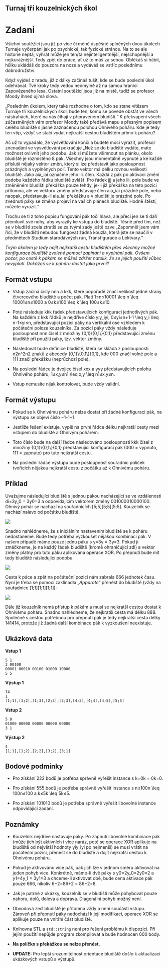 ## Turnaj tří kouzelnických škol
# Zadani


Všichni soutěžící jsou již po více či méně úspěšně splněných dvou úkolech Turnaje vyčerpáni jak po psychické, tak fyzické stránce. Na to se ale historie neptá, vyhrát může jen ten/ta nejinteligentnější, nejschopnější a nejkurážnější. Tedy zpět do práce, ať už to máš za sebou. Oblékáš si hábit, hůlku ukládáš do pouzdra na noze a vydáváš se vstříc poslednímu dobrodružství.

Když vyjdeš z hradu, již z dálky začínáš tušit, kde se bude poslední úkol odehrávat. Tvé kroky tedy vedou neomylně až na samou hranici Zapovězeného lesa. Ostatní soutěžící jsou již na místě, tudíž se profesor Moody ihned ujímá slova.

„Posledním úkolem, který také rozhodne o tom, kdo se stane vítězem Turnaje tří kouzelnických škol, bude ten, komu se povede obstát ve všech nástrahách, které na vás číhají v připraveném bludišti.“ K překvapení všech zúčastněných vám profesor Moody také předává mapu s přesným popisem celého bludiště s jasně zaznačenou polohou Ohnivého poháru. Kde je tedy ten vtip, vždyť se stačí vydat nejkratší cestou bludištěm přímo k poháru?

Ač už to vypadalo, že vysvětlování končí a budete moci vyrazit, profesor znenadání ve vysvětlování pokračuje „Než se do bludiště vydáte, máte možnost ovlivnit jeho podobu. Jak si můžete všimnout na plánku, okolo bludiště je rozmístěno 8 pák. Všechny jsou momentálně vypnuté a ke každé přísluší nějaký vektor změn, který si lze představit jako posloupnost prázdných a vyplněných polí. Tento vektor má délku rovnou velikosti bludiště. Jako aia_iai​ označme jeho iii. člen. Každá z pák po aktivaci změní podobu každého řádku bludiště zvlášť. Pro řádek jjj a jeho iii. pole bude ve změněném bludišti překážka pouze tehdy, je-li již překážka na této pozici přítomna, ale ve vektoru změny představuje člen aia_iai​ prázdné pole, nebo naopak, představuje-li aia_iai​ překážku a v bludišti je prázdné pole. Po zvednutí páky se změna projeví na vašich plánech bludiště. Hodně štěstí, můžete vyrazit.“

Trochu se ti z toho popisu fungování pák točí hlava, ale přeci jen se ti daří přemluvit své nohy, aby vyrazily ke vstupu do bludiště. Těsně před tím, než se v bludišti zcela ztratíš se za tvými zády ještě ozve „Zapomněl jsem vám říci, že v bludišti nebudou fungovat žádná kouzla, která jste se naučili v předmětech Studium starodávných run, Transfigurace a Lektvary.“

_Tvým úkolem je tedy najít nejkratší cestu bludištěm přes všechny možné konfigurace bludiště zvolené pomocí zapínání a vypínání pák. Ovšem pozor, po cestě k pákám se můžeš zdržet natolik, že se jejich použití vůbec nevyplatí. Dokážeš se k poháru dostat jako první?_

Formát vstupu
-------------

* Vstup začíná čísly nnn a kkk, které popořadě značí velikost jedné strany čtvercového bludiště a počet pák. Platí 1≤n≤10001 \\leq n \\leq 10001≤n≤1000 a 0≤k≤100 \\leq k \\leq 100≤k≤10.

* Poté následuje kkk řádek představujících konfiguraci jednotlivých pák. Na každém z kkk řádků je nejdříve číslo yiy_iyi​, 0≤yi≤n+1-1 \\leq y_i \\leq n-1≤yi​≤n, představující pozici páky na vertikální ose vzhledem k počáteční poloze kouzelníka. Za pozicí páky vždy následuje posloupnost nnn čísel z množiny {0,1}\\{0,1\\}{0,1} představující změnu bludiště při použití páky, tzv. vektor změny.

* Následovat bude definice bludiště, která se skládá z posloupnosti n2n^2n2 znaků z abecedy {0,1}\\{0,1\\}{0,1}, kde 000 značí volné pole a 111 značí překážku (neprůchozí pole).

* Na poslední řádce je dvojice čísel xxx a yyy představujících polohu Ohnivého poháru, 1≤x,y≤n1 \\leq x,y \\leq n1≤x,y≤n.

* Vstup nemusíte nijak kontrolovat, bude vždy validní.

Formát výstupu
--------------

* Pokud se k Ohnivému poháru nelze dostat při žádné konfiguraci pák, na výstupu se objeví číslo −1-1−1.

* Jestliže řešení existuje, vypiš na první řádce délku nejkratší cesty mezi vstupem do bludiště a Ohnivým pohárem.

* Toto číslo bude na další řádce následováno posloupností kkk čísel z množiny {0,1}\\{0,1\\}{0,1} představující konfiguraci pák (000 = vypnuto, 111 = zapnuto) pro tuto nejkratší cestu.

* Na poslední řádce výstupu bude posloupnost souřadnic políček tvořících nějakou nejkratší cestu z počátku až k Ohnivému poháru.

Příklad
-------

Uvažujme následující bludiště s jednou pákou nacházející se ve vzdálenosti di=3y_0 = 3y0​=3 a odpovídajícím vektorem změny 001000010000100. Ohnivý pohár se nachází na souřadnicích \[5;5\]\[5;5\]\[5;5\]. Kouzelník se nachází nalevo od počátku bludiště.

![](?X=ImgT&UID=1699&N=1)

Snadno nahlédneme, že s iniciálním nastavením bludiště se k poháru nedostaneme. Bude tedy potřeba vyzkoušet nějakou kombinaci pák. V našem případě máme pouze jednu páku s y=3y = 3y=3. Pokud ji zmáčkneme, je na každý řádek bludiště (kromě ohraničující zdi) a vektor změny platný pro tuto páku aplikována operace XOR. Po přepnutí bude mít tedy bludiště následující podobu.

![](?X=ImgT&UID=1699&N=2)

Cesta k páce a zpět na počáteční pozici nám zabrala 666 jednotek času. Nyní je třeba se pomocí zaklínadla „_Apparate_“ přenést do bludiště (vždy na souřadnice \[1;1\]\[1;1\]\[1;1\]):

![](?X=ImgT&UID=1699&N=3)

Dále již kouzelník nemá přístup k pákám a musí se nejkratší cestou dostat k Ohnivému poháru. Snadno nahlédneme, že nejkratší cesta má délku 888. Společně s cestou potřebnou pro přepnutí pák je tedy nejkratší cesta délky 141414, protože již žádná další kombinace pák k vyzkoušení neexistuje.

Ukázková data
-------------

**Vstup 1**

    5 1
    3 00100
    00001 00010 00100 01000 10000
    5 5

**Výstup 1**

    14
    1
    [1;1],[1;2],[1;3],[2;3],[3;3],[4;3],[4;4],[4;5],[5;5]

**Vstup 2**

    5 0
    01000 00000 00000 00000 00000
    3 1

**Výstup 2**

    4
    [1;1],[1;2],[2;2],[3;2],[3;1]

Bodové podmínky
---------------

* Pro získání 222 bodů je potřeba správně vyřešit instance s k=0k = 0k=0.

* Pro získání 555 bodů je potřeba správně vyřešit instance s n≤100n \\leq 100n≤100 a k≤5k \\leq 5k≤5.

* Pro získání 101010 bodů je potřeba správně vyřešit libovolné instance odpovídající zadání.

Poznámky
--------

* Kouzelník nejdříve nastavuje páky. Po zapnutí libovolné kombinace pák (může jich být aktivních i více naráz, poté se operace XOR aplikuje na bludiště od největší hodnoty yiy_iyi​ po nejmenší) se musí vrátit na počáteční pozici, přenést se do bludiště a dojít nejkratší cestou k Ohnivému poháru.

* Pokud je aktivováno více pák, pak jich lze v jednom směru aktivovat na jeden pohyb více. Konkrétně, máme-li dvě páky s y0=2y_0=2y0​=2 a y1=4y_1 = 3y1​=3 a chceme-li aktivovat obě, bude cena aktivace pák pouze 666, nikoliv 6+2=86+2 = 86+2=8.

* Jak je patrné z ukázky, kouzelník se v bludišti může pohybovat pouze nahoru, dolů, doleva a doprava. Diagonální pohyb možný není.

* Obvodová zeď bludiště je přítomna vždy a není součástí vstupu. Zároveň při přepnutí páky nedochází k její modifikaci, operace XOR se aplikuje pouze na vnitřní část bludiště.

* Knihovna STL a `std::string` není pro řešení problému k dispozici. Při jejím použití nepůjde program zkompilovat a bude hodnocen 000 body.

* **Na políčko s překážkou se nelze přenést.**

* **UPDATE:** Pro lepší srozumitelnost orientace bludiště došlo k aktualizaci ukázkových vstupů a výstupů.
